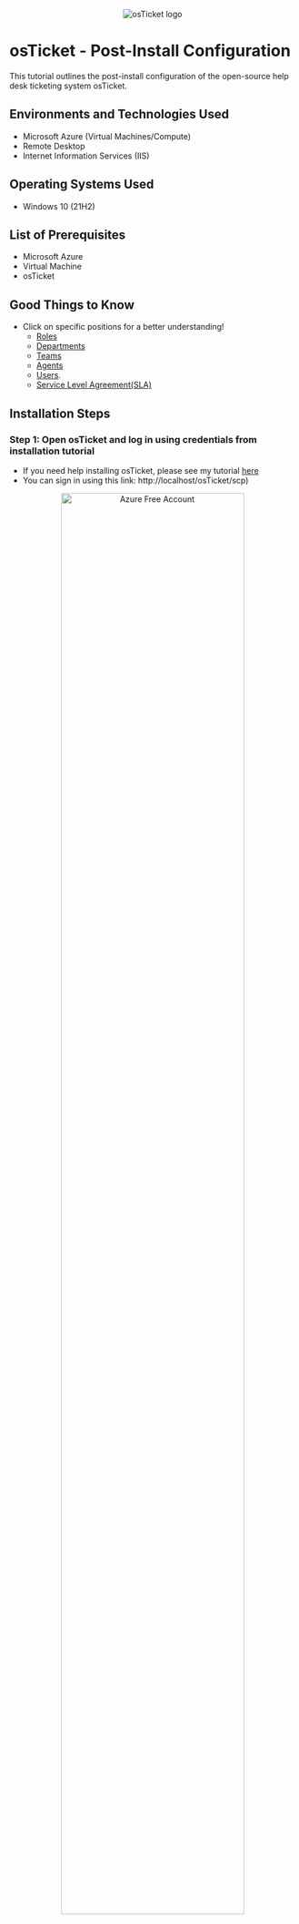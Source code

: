 <p align="center">
<img src="https://i.imgur.com/Clzj7Xs.png" alt="osTicket logo"/>
</p>

<h1>osTicket -  Post-Install Configuration</h1>
This tutorial outlines the post-install configuration of the open-source help desk ticketing system osTicket.<br />



<h2>Environments and Technologies Used</h2>

- Microsoft Azure (Virtual Machines/Compute)
- Remote Desktop
- Internet Information Services (IIS)

<h2>Operating Systems Used </h2>

- Windows 10</b> (21H2)

<h2>List of Prerequisites</h2>

- Microsoft Azure
- Virtual Machine
- osTicket 


<h2>Good Things to Know</h2>

 - Click on specific positions for a better understanding!
 	- [Roles](https://docs.osticket.com/en/latest/Admin/Agents/Roles.html)
	- [Departments](https://docs.osticket.com/en/latest/Admin/Agents/Departments.html)
	- [Teams](https://docs.osticket.com/en/latest/Admin/Agents/Teams.html) 
	- [Agents](https://docs.osticket.com/en/latest/Admin/Agents/Agents.html)
	- [Users](https://docs.osticket.com/en/latest/Agent/Users/User%20Directory.html).
	- [Service Level Agreement(SLA)](https://docs.osticket.com/en/latest/Admin/Manage/SLA%20Plans.html)

<h2>Installation Steps</h2>

<h3>Step 1: Open osTicket and log in using credentials from installation tutorial </h3>

- If you need help installing osTicket, please see my tutorial [here](https://github.com/reubenhutcherson//osTicket-prereqs-installation)
- You can sign in using this link: http://localhost/osTicket/scp) 

<p align="center">
<img src="https://i.imgur.com/0xN5pmy.jpg" height="80%" width="80%" alt="Azure Free Account"/>	

  <h3>Step 2: Configure Roles </h3>

- Make sure you are in admin panel (check top right to see which panel you are in)
	- If the top right says "agent" you are in the admin panel
- Select the Agents tab -> Roles -> Add New Role
	- Name : Supreme Admin
	- Select Permissions tab and check every box under the "Tickets", "Tasks" and "Knowledgebase" section
- Select Add Role
	
  
<p align="center">
<img src="https://i.imgur.com/vXq7Gx7.jpg" height="70%" width="70%" alt="Azure Free Account"/> <img src="https://i.imgur.com/50dn3Ve.jpg" height="70%" width="70%" alt="Azure Free Services"/> <img src="https://i.imgur.com/7DWDkFN.jpg" height="70%" width="70%" alt="Azure Free Services"/>
</p>


<h3>Step 3: Configure Departments</h3>

- Make sure you are in admin panel (check top right to see which panel you are in)
- Select the Agents tab -> Departments -> Add New Department 
	- Name: System Admins
- Select Create Dept. 

<p align="center">
<img src="https://i.imgur.com/aOi1azp.jpg" height="70%" width="70%" alt="Azure Free Account"/> <img src="https://i.imgur.com/y2UkjzX.jpg" height="70%" width="70%" alt="Azure Free Services"/> <img src="https://i.imgur.com/vgLScra.jpg" height="70%" width="70%" alt="Azure Free Services"/>
</p>


<h3>Step 4:  Configure Teams
</h3>

- Make sure you are in admin panel (check top right to see which panel you are in)
- Select the Agents tab -> Teams -> Add New Team
	- Name: Level II Support 
- Select create team. 
	
<p align="center">
<img src="https://i.imgur.com/jouJYDV.jpg" height="70%" width="70%" alt="Azure Free Account"/> <img src="https://i.imgur.com/n8oJik8.jpg" height="70%" width="70%" alt="Azure Free Services"/>
</p>


<h3>Step 5: Allow anyone to create tickets</h3>

 Make sure you are in admin panel (check top right to see which panel you are in)
- Select the Settings -> User Settings
	- Make sure box is unchecked: 
		- Registration Required: Require registration and login to create tickets 
		
<p align="center">
<img src="https://i.imgur.com/eoTUu1t.jpg" height="80%" width="80%" alt="Azure Free Account"/>
  
  
  <h3>Step 6: Configure Agents</h3>

-  Make sure you are in admin panel (check top right to see which panel you are in)
- Select the Agents tab -> Add New Agents
	- Name: Jane Doe
	- Email : jane.doe@osticket.com
	- Username: jane.doe
	- Click set password and uncheck box that says "send the agent a password reset email
		- Set your password to anything you like
		- uncheck box that says "require password change at next login
		- Select set
		
<p align="center">
<img src="https://i.imgur.com/l0XG75R.jpg" height="70%" width="70%" alt="Azure Free Account"/> <img src="https://i.imgur.com/XSGnlrL.jpg" height="70%" width="70%" alt="Azure Free Services"/>
</p>

- Select Access tab 
	- Under Primary Department 
		- Select department dropdown menu -> System Administrators
		- Select Role dropdown menu -> Supreme Admin
	- Extended Accesss 
		- Select Department -> Support -> Add -> Supreme Admin
- Select Teams tab
	- Select team dropdown menu -> Level II Support
	- Select Add
- Select Create	

	
<p align="center">
<img src="https://i.imgur.com/L8CaX8T.jpg" height="70%" width="70%" alt="Azure Free Account"/> <img src="https://i.imgur.com/vYMfiX5.jpg" height="70%" width="70%" alt="Azure Free Services"/>
</p>

- Create another agent named John.
	- Follow same steps as above except make some changes to Primary Department
		- Select department dropdown menu -> Support
		- Select Role dropdown menu -> View only
	- Extended Accesss 
		- Select Department -> Support -> Save Changes
		
<p align="center">
<img src="https://i.imgur.com/Pm9TGyW.jpg" height="70%" width="70%" alt="Azure Free Account"/><img src="https://i.imgur.com/bJI6W4U.jpg" height="70%" width="70%" alt="Azure Free Account"/>  
</p>
 

<h3>Step 7: Configure Users
</h3>

- Make sure you are in Agent panel (check top right to see which panel you are in)
	- If the top right says "admin" you are in the agent panel
	
<p align="center">
<img src="https://i.imgur.com/u3eSpGW.jpg" height="80%" width="80%" alt="Azure Free Account"/>		
	
- Select Users tab to create user
	- Email Address: Karen@osticket.com
	- Full Name - Karen Karen
	- Select Add User
	
<p align="center">
<img src="https://i.imgur.com/kCvY5od.jpg" height="80%" width="80%" alt="Azure Free Account"/>			
	
 - Select user tab again to create another user
	- Email Address: Ken@osticket.com
	- Full Name - Ken Ken
	- Select Add User

<p align="center">
<img src="https://i.imgur.com/1zBfFKL.jpg" height="80%" width="80%" alt="Azure Free Account"/>
	
	
<h3>Step 8:  Configure Service Level Agreements (SLA)
</h3>

- Make sure you are in admin panel (check top right to see which panel you are in)
- Select Manage tab -> SLA -> Add New SLA Plan (We are creating 3)
	- Name: SEV-A 			
	- Grace Period: 1
	- Schedule dropdown menu: 24/7
	- Select Add Plan

<p align="center">
<img src="https://i.imgur.com/mwF6Cic.jpg" height="80%" width="80%" alt="Azure Free Account"/>
	
- Name: SEV-B
- Grace Period: 4
- Schedule dropdown menu: 24/7
- Select Add Plan
	
<p align="center">
<img src="https://i.imgur.com/3Q8oi3h.jpg" height="80%" width="80%" alt="Azure Free Account"/>
	
- Name: SEV-C 
- Grace Period: 8
- Schedule dropdown menu: Monday - Friday 8AM - 5PM with U.S Holidays
- Select Add Plan

<p align="center">
<img src="https://i.imgur.com/S9KalEE.jpg" height="80%" width="80%" alt="Azure Free Account"/>
	
	
<h3>Step 9:   Configure Help Topics
</h3>

-  Make sure you are in admin panel (check top right to see which panel you are in)
- Select Manage tab -> Help Topics -> Add New Help Topic (We will be adding 4)
	- Business Critical Outage
	- Personal Computer Issues
	- Equipment Request
	- Password Reset
- Select Add Topic for each topic

<p align="center">
<img src="https://i.imgur.com/Vh0YvW5.jpg" height="80%" width="80%" alt="Azure Free Account"/>
	
	
Congratulations! You have set up osTicket succesfully! Click [here](https://github.com/reubenhutcherson/ticket-lifecycle) to move on to the final part of this tutorial series! 

